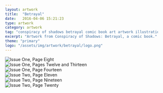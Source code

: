 ```yaml
---
layout: artwork
title:  "Betrayal"
date:   2016-04-06 15:21:23
type: artwork
category: artwork
tag: "conspiracy of shadows betrayal comic book art artwork illustration"
excerpt: "Artwork from Conspiracy of Shadows: Betrayal, a comic book."
theme: "primary"
logo: "/assets/img/artwork/betrayal/logo.png"
---
```

<div class="image-container">
	<div class="wrapper">
		<section class="artwork">
			<img src="/img/artwork/betrayal/i01-p08.png" alt="Issue One, Page Eight"/>		
		</section>
		<section class="artwork">
			<img src="/img/artwork/betrayal/i01-p12-13.png" alt="Issue One, Pages Twelve and Thirteen"/>		
		</section>
		<section class="artwork">
			<img src="/img/artwork/betrayal/i01-p14.png" alt="Issue One, Page Fourteen"/>		
		</section>
		<section class="artwork">
			<img src="/img/artwork/betrayal/i02-p11.png" alt="Issue Two, Page Eleven"/>		
		</section>
		<section class="artwork">
			<img src="/img/artwork/betrayal/i02-p19.png" alt="Issue Two, Page Nineteen"/>		
		</section>
		<section class="artwork">
			<img src="/img/artwork/betrayal/i02-p20.png" alt="Issue Two, Page Twenty"/>		
		</section>
	</div>
</div>